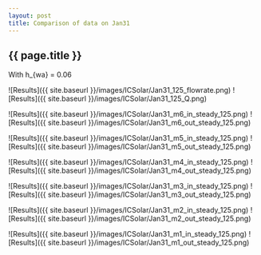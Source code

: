 ```yaml
---
layout: post
title: Comparison of data on Jan31
---
```

{{ page.title }}
-----------------
With h_{wa} = 0.06

![Results]({{ site.baseurl }}/images/ICSolar/Jan31_125_flowrate.png) ![Results]({{ site.baseurl }}/images/ICSolar/Jan31_125_Q.png)

![Results]({{ site.baseurl }}/images/ICSolar/Jan31_m6_in_steady_125.png) ![Results]({{ site.baseurl }}/images/ICSolar/Jan31_m6_out_steady_125.png)

![Results]({{ site.baseurl }}/images/ICSolar/Jan31_m5_in_steady_125.png) ![Results]({{ site.baseurl }}/images/ICSolar/Jan31_m5_out_steady_125.png)

![Results]({{ site.baseurl }}/images/ICSolar/Jan31_m4_in_steady_125.png) ![Results]({{ site.baseurl }}/images/ICSolar/Jan31_m4_out_steady_125.png)

![Results]({{ site.baseurl }}/images/ICSolar/Jan31_m3_in_steady_125.png) ![Results]({{ site.baseurl }}/images/ICSolar/Jan31_m3_out_steady_125.png)

![Results]({{ site.baseurl }}/images/ICSolar/Jan31_m2_in_steady_125.png) ![Results]({{ site.baseurl }}/images/ICSolar/Jan31_m2_out_steady_125.png)

![Results]({{ site.baseurl }}/images/ICSolar/Jan31_m1_in_steady_125.png) ![Results]({{ site.baseurl }}/images/ICSolar/Jan31_m1_out_steady_125.png)

